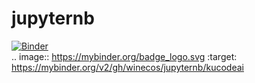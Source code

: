 # jupyternb  
[![Binder](https://mybinder.org/badge_logo.svg)](https://mybinder.org/v2/gh/winecos/jupyternb/kucodeai)  
.. image:: https://mybinder.org/badge_logo.svg
 :target: https://mybinder.org/v2/gh/winecos/jupyternb/kucodeai
